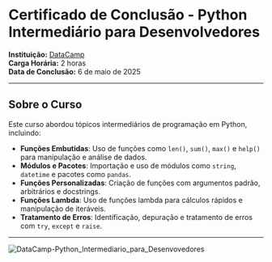# Certificado de Conclusão - Python Intermediário para Desenvolvedores

**Instituição:** [DataCamp](https://www.datacamp.com)  
**Carga Horária:** 2 horas  
**Data de Conclusão:** 6 de maio de 2025  

---

## Sobre o Curso

Este curso abordou tópicos intermediários de programação em Python, incluindo:

- **Funções Embutidas**: Uso de funções como `len()`, `sum()`, `max()` e `help()` para manipulação e análise de dados.
- **Módulos e Pacotes**: Importação e uso de módulos como `string`, `datetime` e pacotes como `pandas`.
- **Funções Personalizadas**: Criação de funções com argumentos padrão, arbitrários e docstrings.
- **Funções Lambda**: Uso de funções lambda para cálculos rápidos e manipulação de iteráveis.
- **Tratamento de Erros**: Identificação, depuração e tratamento de erros com `try`, `except` e `raise`.

---

![DataCamp-Python_Intermediario_para_Desenvovedores](https://github.com/user-attachments/assets/04340efb-1245-4db8-8b3e-ab23421b22e4)
